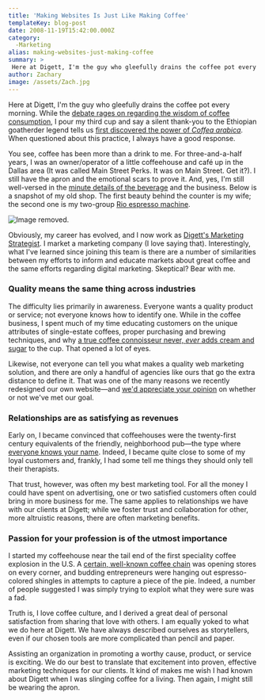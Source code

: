 ```yaml
---
title: 'Making Websites Is Just Like Making Coffee'
templateKey: blog-post
date: 2008-11-19T15:42:00.000Z
category: 
  -Marketing
alias: making-websites-just-making-coffee
summary: > 
 Here at Digett, I'm the guy who gleefully drains the coffee pot every morning. While the debate rages on regarding the wisdom of coffee consumption, I pour my third cup and say a silent thank-you to the Ethiopian goatherder legend tells us first discovered the power of Coffea arabica. When questioned about this practice, I always have a good response.
author: Zachary
image: /assets/Zach.jpg
---
```


Here at Digett, I'm the guy who gleefully drains the coffee pot every morning. While the [debate rages on regarding the wisdom of coffee consumption](http://www.nytimes.com/2008/08/05/health/05brod.html?_r=1&oref=slogin), I pour my third cup and say a silent thank-you to the Ethiopian goatherder legend tells us [first discovered the power of _Coffea arabica_](http://www.nationalgeographic.com/coffee/ax/frame.html). When questioned about this practice, I always have a good response.

You see, coffee has been more than a drink to me. For three-and-a-half years, I was an owner/operator of a little coffeehouse and café up in the Dallas area (It was called Main Street Perks. It was on Main Street. Get it?). I still have the apron and the emotional scars to prove it. And, yes, I'm still well-versed in the [minute details of the beverage](http://books.google.com/books?hl=en&id=IqJsIcYOPcQC&dq=coffee+kenneth+davids&printsec=frontcover&source=web&ots=EBJnSzKmF3&sig=6vFP13WbTchTiPJjENHZb-yOk7s&sa=X&oi=book_result&resnum=1&ct=result#PPP1,M1) and the business. Below is a snapshot of my old shop. The first beauty behind the counter is my wife; the second one is my two-group [Rio espresso machine](http://www.us.franke-cs.com/dept.aspx?d_id=25150).

![Image removed.](/core/misc/icons/e32700/error.svg "This image has been removed. For security reasons, only images from the local domain are allowed.")

Obviously, my career has evolved, and I now work as [Digett's Marketing Strategist](/news/digett-hires-new-marketing-strategiest). I market a marketing company (I love saying that). Interestingly, what I've learned since joining this team is there are a number of similarities between my efforts to inform and educate markets about great coffee and the same efforts regarding digital marketing. Skeptical? Bear with me.

### Quality means the same thing across industries

The difficulty lies primarily in awareness. Everyone wants a quality product or service; not everyone knows how to identify one. While in the coffee business, I spent much of my time educating customers on the unique attributes of single-estate coffees, proper purchasing and brewing techniques, and why [a true coffee connoisseur never, _ever_ adds cream and sugar](http://topics.blogs.nytimes.com/2008/06/09/coffee-pollutant-no-1-cream/) to the cup. That opened a lot of eyes.

Likewise, not everyone can tell you what makes a quality web marketing solution, and there are only a handful of agencies like ours that go the extra distance to define it. That was one of the many reasons we recently redesigned our own website—and [we'd appreciate your opinion](/2008/10/28/take-poll-no-margin-error) on whether or not we've met our goal.

### Relationships are as satisfying as revenues

Early on, I became convinced that coffeehouses were the twenty-first century equivalents of the friendly, neighborhood pub—the type where [everyone knows your name](http://www.imdb.com/title/tt0083399/). Indeed, I became quite close to some of my loyal customers and, frankly, I had some tell me things they should only tell their therapists.

That trust, however, was often my best marketing tool. For all the money I could have spent on advertising, one or two satisfied customers often could bring in more business for me. The same applies to relationships we have with our clients at Digett; while we foster trust and collaboration for other, more altruistic reasons, there are often marketing benefits.

### Passion for your profession is of the utmost importance

I started my coffeehouse near the tail end of the first speciality coffee explosion in the U.S. A [certain, well-known coffee chain](http://www.starbucks.com) was opening stores on every corner, and budding entrepreneurs were hanging out espresso-colored shingles in attempts to capture a piece of the pie. Indeed, a number of people suggested I was simply trying to exploit what they were sure was a fad.

Truth is, I love coffee culture, and I derived a great deal of personal satisfaction from sharing that love with others. I am equally yoked to what we do here at Digett. We have always described ourselves as storytellers, even if our chosen tools are more complicated than pencil and paper.

Assisting an organization in promoting a worthy cause, product, or service is exciting. We do our best to translate that excitement into proven, effective marketing techniques for our clients. It kind of makes me wish I had known about Digett when I was slinging coffee for a living. Then again, I might still be wearing the apron.